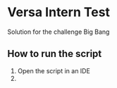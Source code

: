 # Versa Intern Test
Solution for the challenge Big Bang

## How to run the script
1. Open the script in an IDE
2. 

